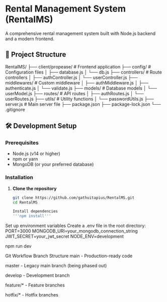 # Rental Management System (RentalMS)

A comprehensive rental management system built with Node.js backend and a modern frontend.

## 🚀 Project Structure
RentalMS/
├── client/propease/ # Frontend application
├── config/ # Configuration files
│ ├── database.js
│ └── db.js
├── controllers/ # Route controllers
│ ├── authController.js
│ └── userController.js
├── middlewares/ # Custom middleware
│ ├── authMiddleware.js
│ ├── authenticate.js
│ └── validate.js
├── models/ # Database models
│ └── userModel.js
├── routes/ # API routes
│ ├── authRoutes.js
│ └── userRoutes.js
├── utils/ # Utility functions
│ └── passwordUtils.js
├── server.js # Main server file
├── package.json
├── package-lock.json
└── .gitignore


## 🛠️ Development Setup

### Prerequisites
- Node.js (v14 or higher)
- npm or yarn
- MongoDB (or your preferred database)

### Installation

1. **Clone the repository**
   ```bash
   git clone https://github.com/gathuitapius/RentalMS.git
   cd RentalMS

   Install dependencies
   '''npm install'''

Set up environment variables
Create a .env file in the root directory:
PORT=3000
MONGODB_URI=your_mongodb_connection_string
JWT_SECRET=your_jwt_secret
NODE_ENV=development


npm run dev

Git Workflow
Branch Structure
main - Production-ready code

master - Legacy main branch (being phased out)

develop - Development branch

feature/* - Feature branches

hotfix/* - Hotfix branches

